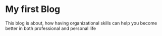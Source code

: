 # My first Blog

This blog is about, how having organizational skills can help you become better in both professional and personal life
